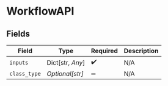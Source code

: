 # WorkflowAPI


## Fields

| Field              | Type               | Required           | Description        |
| ------------------ | ------------------ | ------------------ | ------------------ |
| `inputs`           | Dict[str, *Any*]   | :heavy_check_mark: | N/A                |
| `class_type`       | *Optional[str]*    | :heavy_minus_sign: | N/A                |